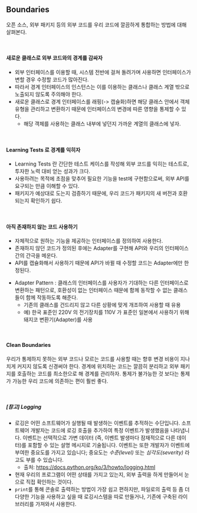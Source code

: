 ## Boundaries

오픈 소스, 외부 패키지 등의 외부 코드를 우리 코드에 깔끔하게 통합하는 방법에 대해 살펴본다.

<br>

#### 새로운 클래스로 외부 코드와의 경계를 감싸자

* 외부 인터페이스를 이용할 때, 시스템 전반에 걸쳐 돌려가며 사용하면 인터페이스가 변할 경우 수정할 코드가 많아진다.
* 따라서 경계 인터페이스의 인스턴스는 이를 이용하는 클래스나 클래스 계열 밖으로 노출되지 않도록 주의해야 한다.
* 새로운 클래스로 경계 인터페이스를 래핑(-> 캡슐화)하면 해당 클래스 안에서 객체 유형을 관리하고 변환하기 때문에 인터페이스의 변경에 따른 영향을 통제할 수 있다.
  * 해당 객체를 사용하는 클래스 내부에 넣던지 가까운 계열의 클래스에 넣자.

<br>

#### Learning Tests 로 경계를 익히자

* Learning Tests 란 간단한 테스트 케이스를 작성해 외부 코드를 익히는 테스트로, 투자한 노력 대비 얻는 성과가 크다.
* 사용하려는 목적에 초점을 맞추어 필요한 기능을 test에 구현함으로써,  외부 API를 요구되는 만큼 이해할 수 있다. 
* 패키지가 예상대로 도는지 검증하기 때문에, 우리 코드가 패키지의 새 버전과 호환되는지 확인하기 쉽다.

<br>

#### 아직 존재하지 않는 코드 사용하기

* 자체적으로 원하는 기능을 제공하는 인터페이스를 정의하여 사용한다.
* 존재하지 않던 코드가 정의된 후에는 Adapter를 구현해 API와 우리의 인터페이스 간의 간극을 메운다.
* API를 캡슐화해서 사용하기 때문에 API가 바뀔 때 수정할 코드는 Adapter에만 한정된다.

- Adapter Pattern : 클래스의 인터페이스를 사용자가 기대하는 다른 인터페이스로 변환하는 패턴으로, 호환성이 없는 인터페이스 때문에 함께 동작할 수 없는 클래스들이 함께 작동하도록 해준다.
  - 기존의 클래스를 건드리지 않고 다른 상황에 맞게 개조하여 사용할 때 유용
  - 예) 한국 표준인 220V 의 전기장치를 110V 가 표준인 일본에서 사용하기 위해 돼지코 변환기(Adapter)를 사용

<br>

#### Clean Boundaries

우리가 통제하지 못하는 외부 코드나 모르는 코드를 사용할 때는 향후 변경 비용이 지나치게 커지지 않도록 신경써야 한다. 경계에 위치하는 코드는 깔끔히 분리하고 외부 패키지를 호출하는 코드를 최소한으로 해 경계를 관리하자. 통제가 불가능한 것 보다는 통제가 가능한 우리 코드에 의존하는 편이 훨씬 좋다. 

<br>

##### [참고] Logging

* 로깅은 어떤 소프트웨어가 실행될 때 발생하는 이벤트를 추적하는 수단입니다. 소프트웨어 개발자는 코드에 로깅 호출을 추가하여 특정 이벤트가 발생했음을 나타냅니다. 이벤트는 선택적으로 가변 데이터 (즉, 이벤트 발생마다 잠재적으로 다른 데이터)를 포함할 수 있는 설명 메시지로 기술됩니다. 이벤트는 또한 개발자가 이벤트에 부여한 중요도를 가지고 있습니다; 중요도는 *수준(level)* 또는 *심각도(severity)* 라고도 부를 수 있습니다.
  * 출처: https://docs.python.org/ko/3/howto/logging.html
* 현재 우리의 프로그램이 어떤 상태를 가지고 있는지, 외부 출력을 하게 만들어서 눈으로 직접 확인하는 것이다.
* `print`를 통해 콘솔로 출력하는 방법이 가장 쉽고 편하지만, 파일로의 출력 등 좀 더 다양한 기능을 사용하고 싶을 때 로깅시스템을 따로 만들거나, 기존에 구축된 라이브러리를 가져와서 사용한다.

<br>



